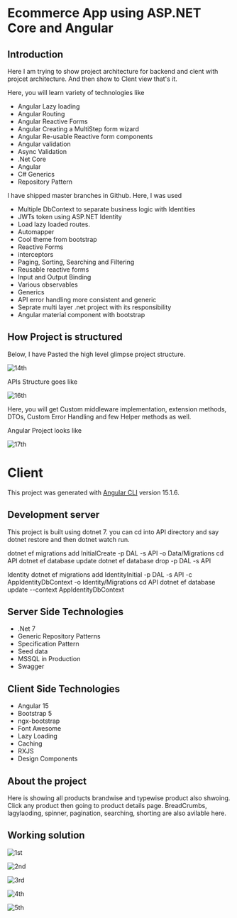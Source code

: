 # Ecommerce App using ASP.NET Core and Angular

## Introduction
Here I am trying to show project architecture for backend and clent with projcet architecture. And then show to Clent view that's it.
 
Here, you will learn variety of technologies like

-	Angular Lazy loading
-	Angular Routing
-	Angular Reactive Forms
-	Angular Creating a MultiStep form wizard
-	Angular Re-usable Reactive form components
-	Angular validation 
-	Async Validation
-	.Net Core
-	Angular
-	C# Generics
-	Repository Pattern

I have shipped master branches in Github. Here, I was used
 
-	Multiple DbContext to separate business logic with Identities
-	JWTs token using ASP.NET Identity
-	Load lazy loaded routes.
-	Automapper
-	Cool theme from bootstrap 
-	Reactive Forms
-	interceptors
-	Paging, Sorting, Searching and Filtering
-	Reusable reactive forms
-	Input and Output Binding
-	Various observables
-	Generics
-	API error handling more consistent and generic
-	Seprate multi layer .net project with its responsibility 
-	Angular material component with bootstrap

## How Project is structured 

Below, I have Pasted the high level glimpse project structure.

![14th](https://github.com/mjasimuddin/Supermarket/blob/master/client/src/assets/images/screenshot/API-archicture-1.png)

APIs Structure goes like

![16th](https://github.com/mjasimuddin/Supermarket/blob/master/client/src/assets/images/screenshot/API-archicture-2.png)

Here, you will get Custom middleware implementation, extension methods, DTOs, Custom Error Handling and few Helper methods as well.
 
Angular Project looks like 

![17th](https://github.com/mjasimuddin/Supermarket/blob/master/client/src/assets/images/screenshot/Clien_archicture_1.png)


# Client

This project was generated with [Angular CLI](https://github.com/angular/angular-cli) version 15.1.6.

## Development server

This project is built using dotnet 7. you can cd into API directory and say dotnet restore and  then dotnet watch run.

dotnet ef migrations add InitialCreate -p DAL -s API -o Data/Migrations
cd API
dotnet ef database update
dotnet ef database drop -p DAL -s API

Identity 
dotnet ef migrations add IdentityInitial -p DAL -s API -c AppIdentityDbContext -o Identity/Migrations
cd API
dotnet ef database update --context AppIdentityDbContext

## Server Side Technologies

- .Net 7
- Generic Repository Patterns
- Specification Pattern
- Seed data
- MSSQL in Production
- Swagger


## Client Side Technologies

- Angular 15
- Bootstrap 5
- ngx-bootstrap
- Font Awesome
- Lazy Loading
- Caching
- RXJS
- Design Components


## About the project

Here is showing all products brandwise and typewise product also shwoing. Click any product then going to product details page. BreadCrumbs, lagylaoding, spinner, pagination, searching, shorting are also avilable here.


## Working solution

![1st](https://github.com/mjasimuddin/Supermarket/blob/master/client/src/assets/images/screenshot/home.png)

![2nd](https://github.com/mjasimuddin/Supermarket/blob/master/client/src/assets/images/screenshot/shop.png)

![3rd](https://github.com/mjasimuddin/Supermarket/blob/master/client/src/assets/images/screenshot/shop_1.png)

![4th](https://github.com/mjasimuddin/Supermarket/blob/master/client/src/assets/images/screenshot/login_page.png)

![5th](https://github.com/mjasimuddin/Supermarket/blob/master/client/src/assets/images/screenshot/register_page.png)



